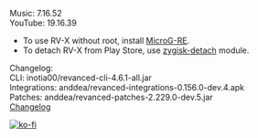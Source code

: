 Music: 7.16.52  
YouTube: 19.16.39  
- To use RV-X without root, install [MicroG-RE](https://github.com/WSTxda/MicroG-RE/releases/latest).  
- To detach RV-X from Play Store, use [zygisk-detach](https://github.com/j-hc/zygisk-detach) module.  

Changelog:  
CLI: inotia00/revanced-cli-4.6.1-all.jar  
Integrations: anddea/revanced-integrations-0.156.0-dev.4.apk  
Patches: anddea/revanced-patches-2.229.0-dev.5.jar  
[Changelog](https://github.com/anddea/revanced-patches/releases/tag/vdev.5)  
  
[![ko-fi](https://ko-fi.com/img/githubbutton_sm.svg)](https://ko-fi.com/W7W8VRK0S)  

